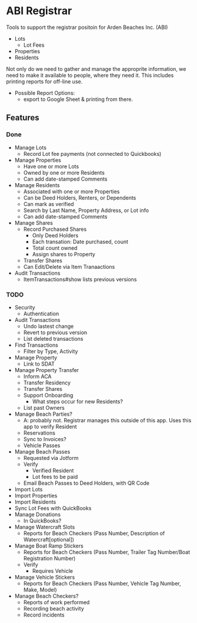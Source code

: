 # ABI Registrar

Tools to support the registrar positoin for Arden Beaches Inc. (ABI)
- Lots
  - Lot Fees
- Properties
- Residents

Not only do we need to gather and manage the approprite information, we need to make it available to people, where they need it. This includes printing reports for off-line use.
- Possible Report Options:
  - export to Google Sheet & printing from there.

## Features

### Done

  - Manage Lots
    - Record Lot fee payments (not connected to Quickbooks)
  - Manage Properties
    - Have one or more Lots
    - Owned by one or more Residents
    - Can add date-stamped Comments
  - Manage Residents
    - Associated with one or more Properties
    - Can be Deed Holders, Renters, or Dependents
    - Can mark as verified
    - Search by Last Name, Property Address, or Lot info
    - Can add date-stamped Comments
  - Manage Shares
    - Record Purchased Shares
      - Only Deed Holders
      - Each transation: Date purchased, count
      - Total count owned
      - Assign shares to Property
    - Transfer Shares
    - Can Edit/Delete via Item Tranaactions
  - Audit Transactions
    - ItemTransactions#show lists previous versions


### TODO
  - Security
    - Authentication
  - Audit Transactions
    - Undo lastest change
    - Revert to previous version
    - List deleted transactions
  - Find Transactions
    - Filter by Type, Activity
  - Manage Property
    - Link to SDAT
  - Manage Property Transfer
    - Inform ACA
    - Transfer Residency
    - Transfer Shares
    - Support Onboarding
      - What steps occur for new Residents?
    - List past Owners
  - Manage Beach Parties?
    - A: probably not. Registrar manages this outside of this app. Uses this app to verify Resident
    - Reservations
    - Sync to Invoices?
    - Vehicle Passes
  - Manage Beach Passes
    - Requested via Jotform
    - Verify
      - Verified Resident
      - Lot fees to be paid
    - Email Beach Passes to Deed Holders, with QR Code
  - Import Lots
  - Import Properties
  - Import Residents
  - Sync Lot Fees with QuickBooks
  - Manage Donations
    - In QuickBooks?
  - Manage Watercraft Slots
    - Reports for Beach Checkers (Pass Number, Description of Watercraft[optional])
  - Manage Boat Ramp Stickers
    - Reports for Beach Checkers (Pass Number, Trailer Tag Number/Boat Registration Number)
    - Verify
      - Requires Vehicle
  - Manage Vehicle Stickers
    - Reports for Beach Checkers (Pass Number, Vehicle Tag Number, Make, Model)
  - Manage Beach Checkers?
    - Reports of work performed
    - Recording beach activity
    - Record incidents
